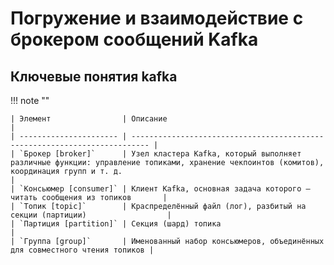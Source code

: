 # Погружение и взаимодействие с брокером сообщений Kafka

## Ключевые понятия kafka
    
!!! note ""

    | Элемент                | Описание                                                                   | 
    | ---------------------- | -------------------------------------------------------------------------- |
    | `Брокер [broker]`      | Узел кластера Kafka, который выполняет различные функции: управление топиками, хранение чекпоинтов (комитов), координация групп и т. д.                                                                  |        
    | `Консьюмер [consumer]` | Клиент Kafka, основная задача которого – читать сообщения из топиков       |  
    | `Топик [topic]`        | Краспределённый файл (лог), разбитый на секции (партиции)                  |   
    | `Партиция [partition]` | Секция (шард) топика                                                       |   
    | `Группа [group]`       | Именованный набор консьюмеров, объединённых для совместного чтения топиков |   
